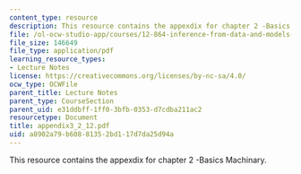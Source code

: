```yaml
---
content_type: resource
description: This resource contains the appexdix for chapter 2 -Basics Machinary.
file: /ol-ocw-studio-app/courses/12-864-inference-from-data-and-models-spring-2005/a8902a79b60881352bd117d7da25d94a_appendix3_2_12.pdf
file_size: 146649
file_type: application/pdf
learning_resource_types:
- Lecture Notes
license: https://creativecommons.org/licenses/by-nc-sa/4.0/
ocw_type: OCWFile
parent_title: Lecture Notes
parent_type: CourseSection
parent_uid: e31ddbff-1ff0-3bfb-0353-d7cdba211ac2
resourcetype: Document
title: appendix3_2_12.pdf
uid: a8902a79-b608-8135-2bd1-17d7da25d94a
---
```

This resource contains the appexdix for chapter 2 -Basics Machinary.
